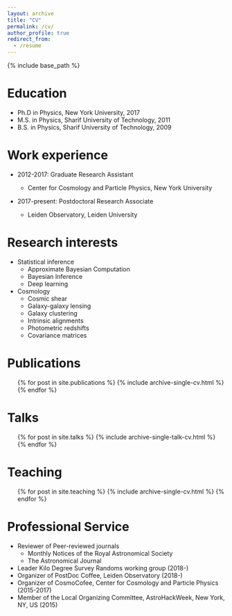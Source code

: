 ```yaml
---
layout: archive
title: "CV"
permalink: /cv/
author_profile: true
redirect_from:
  - /resume
---
```


{% include base_path %}

Education
======
* Ph.D in Physics, New York University, 2017
* M.S. in Physics, Sharif University of Technology, 2011
* B.S. in Physics, Sharif University of Technology, 2009

Work experience
======
* 2012-2017: Graduate Research Assistant
  * Center for Cosmology and Particle Physics, New York University

* 2017-present: Postdoctoral Research Associate
  * Leiden Observatory, Leiden University
  
Research interests
======
* Statistical inference
  * Approximate Bayesian Computation
  * Bayesian Inference
  * Deep learning
* Cosmology
  * Cosmic shear
  * Galaxy-galaxy lensing
  * Galaxy clustering
  * Intrinsic alignments
  * Photometric redshifts
  * Covariance matrices
  
Publications
======
  <ul>{% for post in site.publications %}
    {% include archive-single-cv.html %}
  {% endfor %}</ul>
  
Talks
======
  <ul>{% for post in site.talks %}
    {% include archive-single-talk-cv.html %}
  {% endfor %}</ul>
  
Teaching
======
  <ul>{% for post in site.teaching %}
    {% include archive-single-cv.html %}
  {% endfor %}</ul>
  
Professional Service
======
* Reviewer of Peer-reviewed journals
  * Monthly Notices of the Royal Astronomical Society
  * The Astronomical Journal
* Leader Kilo Degree Survey Randoms working group (2018-) 
* Organizer of PostDoc Coffee, Leiden Observatory (2018-)
* Organizer of CosmoCofee, Center for Cosmology and Particle Physics (2015-2017)
* Member of the Local Organizing Committee, AstroHackWeek, New York, NY, US (2015)

